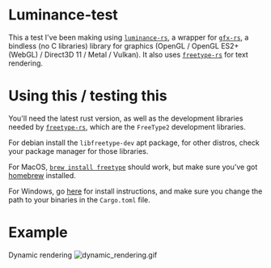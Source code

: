 # Luminance-test

This a test I've been making using [`luminance-rs`](https://crates.io/crates/luminance), a wrapper for [`gfx-rs`](https://crates.io/crates/gfx), a bindless (no C libraries) library for graphics (OpenGL / OpenGL ES2+ (WebGL) / Direct3D 11 / Metal / Vulkan). It also uses [`freetype-rs`](https://crates.io/crates/freetype-rs) for text rendering.

# Using this / testing this
You'll need the latest rust version, as well as the development libraries needed by [`freetype-rs`](https://crates.io/crates/freetype-rs), which are the `FreeType2` development libraries.

For debian install the `libfreetype-dev` apt package, for other distros, check your package manager for those libraries.

For MacOS, [`brew install freetype`](https://formulae.brew.sh/formula/freetype#default) should work, but make sure you've got [homebrew](brew.sh) installed.

For Windows, go [here](https://github.com/PistonDevelopers/freetype-sys#for-windows-users) for install instructions, and make sure you change the path to your binaries in the `Cargo.toml` file.

# Example
Dynamic rendering
![dynamic_rendering.gif](dynamic_rendering.gif)
